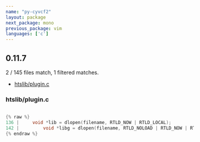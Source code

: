 ```yaml
---
name: "py-cyvcf2"
layout: package
next_package: mono
previous_package: vim
languages: ['c']
---
```

## 0.11.7
2 / 145 files match, 1 filtered matches.

 - [htslib/plugin.c](#htslibpluginc)

### htslib/plugin.c

```c

{% raw %}
136 |     void *lib = dlopen(filename, RTLD_NOW | RTLD_LOCAL);
142 |         void *libg = dlopen(filename, RTLD_NOLOAD | RTLD_NOW | RTLD_GLOBAL);
{% endraw %}

```